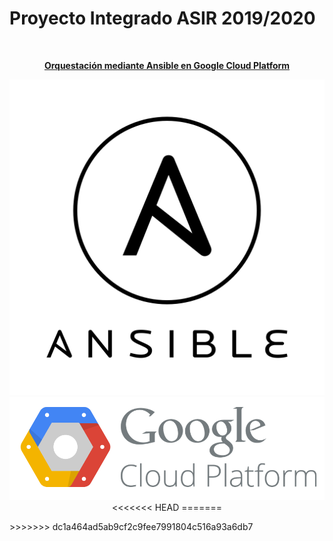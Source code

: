 # **Proyecto Integrado ASIR 2019/2020**

</br>
<p align="center">
<b><u>Orquestación mediante Ansible en Google Cloud Platform</u></b>
</p>

<p align="center">

  <img src="images/ansible.png" alt="Ansible"/>
  <img src="images/Google.png" alt="Google"/>
<<<<<<< HEAD
=======

</p>
>>>>>>> dc1a464ad5ab9cf2c9fee7991804c516a93a6db7

</p>


